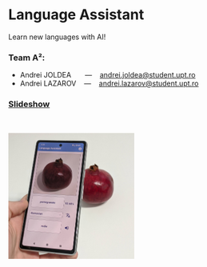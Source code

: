 # Language Assistant

Learn new languages with AI!

### Team A²:

- Andrei JOLDEA &nbsp;&nbsp; &nbsp;&nbsp; — &nbsp;&nbsp; andrei.joldea@student.upt.ro  
- Andrei LAZAROV &nbsp;&nbsp; — &nbsp;&nbsp; andrei.lazarov@student.upt.ro  

### [Slideshow](https://docs.google.com/presentation/d/1QBmnjBgvB85LjTHLeM4XnskQvkOjq6FVtV4fOmLFeIw/edit?usp=sharing)

&nbsp;

<img src="assets/cover.jpg" alt="App demonstration image" width="50%"/>
